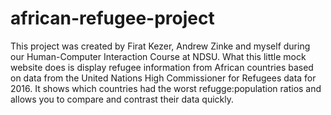 # african-refugee-project
This project was created by Firat Kezer, Andrew Zinke and myself during our Human-Computer Interaction Course at NDSU. What this little mock website does is display refugee information from African countries based on data from the United Nations High Commissioner for Refugees data for 2016. It shows which countries had the worst refugge:population ratios and allows you to compare and contrast their data quickly.
